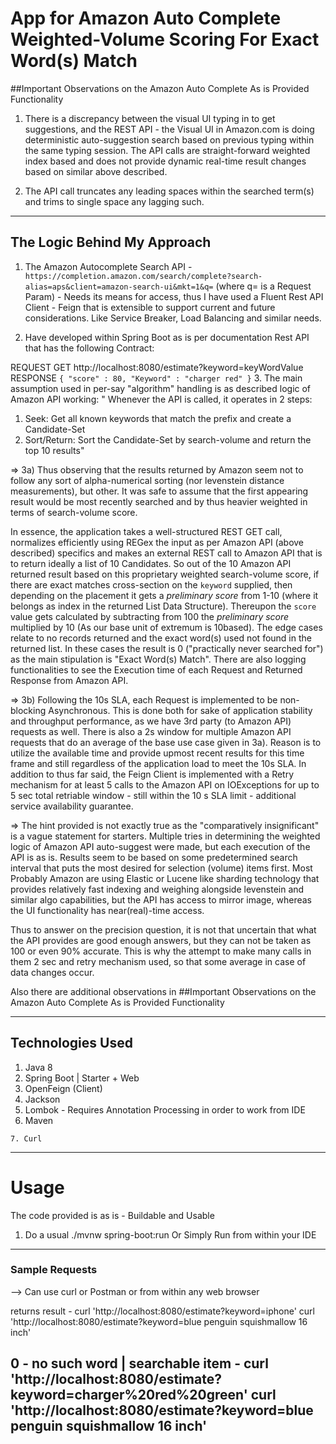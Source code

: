 # App for Amazon Auto Complete Weighted-Volume Scoring For Exact Word(s) Match


##Important Observations on the Amazon Auto Complete As is Provided Functionality

1. There is a discrepancy between the visual UI typing in to get suggestions, and the REST API - the Visual UI in 
   Amazon.com is doing deterministic auto-suggestion search based on previous typing within the same typing session.
   The API calls are straight-forward weighted index based and does not provide dynamic real-time result changes based 
   on similar above described.
   
   
2. The API call truncates any leading spaces within the searched term(s) and trims to single space any lagging such.
---
## The Logic Behind My Approach

1. The Amazon Autocomplete Search API - `https://completion.amazon.com/search/complete?search-alias=aps&client=amazon-search-ui&mkt=1&q=`
   (where q= is a Request Param) - Needs its means for access, thus I have used a Fluent Rest API Client - Feign 
   that is extensible to support current and future considerations. Like Service Breaker, Load Balancing and similar 
   needs.
   
2. Have developed within Spring Boot as is per documentation Rest API that has the following Contract:

REQUEST GET http://localhost:8080/estimate?keyword=keyWordValue
RESPONSE    `{
               "score" : 80,
               "Keyword" : "charger red"
             }`
3. The main assumption used in per-say "algorithm" handling is as described logic of Amazon API working:
   " Whenever the API is called, it operates in 2 steps:
   1. Seek: Get all known keywords that match the prefix and create a
      Candidate-Set
   2. Sort/Return: Sort the Candidate-Set by search-volume and return the top 10
      results"
      
=> 3a) Thus observing that the results returned by Amazon seem not to follow any sort of alpha-numerical sorting (nor 
levenstein distance measurements), but other. It was safe to assume that the first appearing result would be most 
recently searched and by thus heavier weighted in terms of search-volume score. 

In essence, the application takes a well-structured REST GET call, normalizes efficiently using REGex the input as per 
Amazon API (above described) specifics and makes an external REST call to Amazon API that is to return ideally a 
list of 10 Candidates. So out of the 10 Amazon API returned result based on this proprietary weighted search-volume score, if there are exact matches cross-section on the 
`keyword` supplied, then depending on the placement it gets a _preliminary score_ from 1-10 (where it belongs as index in the returned List Data Structure). 
Thereupon the `score` value gets calculated by subtracting from 100 the _preliminary score_ multiplied by 10 (As our 
base unit of extremum is 10based).
The edge cases relate to no records returned and the exact word(s) used not found in the returned list. In these cases 
the result is 0 ("practically never searched for") as the main stipulation is "Exact Word(s) Match".
There are also logging functionalities to see the Execution time of each Request and Returned Response from Amazon API.


=> 3b) Following the 10s SLA, each Request is implemented to be non-blocking Asynchronous. This is done both for 
sake of application stability and throughput performance, as we have 3rd party (to Amazon API) requests as well.
There is also a 2s window for multiple Amazon API requests that do an average of the base use case given in 3a). 
Reason is to utilize the available time and provide upmost recent results for this time frame and still regardless
of the application load to meet the 10s SLA. In addition to thus far said, the Feign Client is implemented with a Retry
mechanism for at least 5 calls to the Amazon API on IOExceptions for up to 5 sec total retriable window - still 
within the 10 s SLA limit - additional service availability guarantee.


=> The hint provided is not exactly true as the "comparatively insignificant" is a vague statement for starters.
Multiple tries in determining the weighted logic of Amazon API auto-suggest were made, but each execution of the API
is as is. Results seem to be based on some predetermined search interval that puts the most desired for selection 
(volume) items first. Most Probably Amazon are using Elastic or Lucene like sharding technology that provides 
relatively fast indexing and weighing alongside levenstein and similar algo capabilities, but the API has access to 
mirror image, whereas the UI functionality has near(real)-time access. 

Thus to answer on the precision question, it is not that uncertain that what the API provides are good enough answers,
but they can not be taken as 100 or even 90% accurate. This is why the attempt to make many calls in them 2 sec and 
retry mechanism used, so that some average in case of data changes occur.

Also there are additional observations in ##Important Observations on the Amazon Auto Complete As is Provided Functionality

---
## Technologies Used

1. Java 8
2. Spring Boot | Starter + Web
3. OpenFeign (Client)
4. Jackson   
5. Lombok - Requires Annotation Processing in order to work from IDE
6. Maven
~~~
7. Curl
~~~
---

# Usage

The code provided is as is - Buildable and Usable

1. Do a usual ./mvnw spring-boot:run Or Simply Run from within your IDE
---
### Sample Requests

--> Can use curl or Postman or from within any web browser

returns result      - curl 'http://localhost:8080/estimate?keyword=iphone'
curl 'http://localhost:8080/estimate?keyword=blue penguin squishmallow 16 inch'

0  - no such word | searchable item  - curl 'http://localhost:8080/estimate?keyword=charger%20red%20green'
curl 'http://localhost:8080/estimate?keyword=blue penguin squishmallow 16 inch'
---
